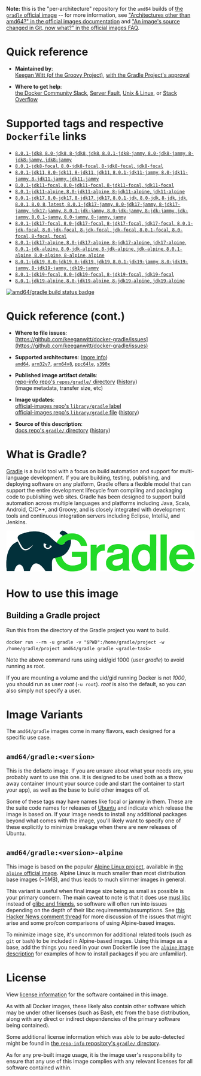 <!--

********************************************************************************

WARNING:

    DO NOT EDIT "gradle/README.md"

    IT IS AUTO-GENERATED

    (from the other files in "gradle/" combined with a set of templates)

********************************************************************************

-->

**Note:** this is the "per-architecture" repository for the `amd64` builds of [the `gradle` official image](https://hub.docker.com/_/gradle) -- for more information, see ["Architectures other than amd64?" in the official images documentation](https://github.com/docker-library/official-images#architectures-other-than-amd64) and ["An image's source changed in Git, now what?" in the official images FAQ](https://github.com/docker-library/faq#an-images-source-changed-in-git-now-what).

# Quick reference

-	**Maintained by**:  
	[Keegan Witt (of the Groovy Project)](https://github.com/keeganwitt/docker-gradle), [with the Gradle Project's approval](https://discuss.gradle.org/t/official-docker-images/21159/8)

-	**Where to get help**:  
	[the Docker Community Slack](https://dockr.ly/comm-slack), [Server Fault](https://serverfault.com/help/on-topic), [Unix & Linux](https://unix.stackexchange.com/help/on-topic), or [Stack Overflow](https://stackoverflow.com/help/on-topic)

# Supported tags and respective `Dockerfile` links

-	[`8.0.1-jdk8`, `8.0-jdk8`, `8-jdk8`, `jdk8`, `8.0.1-jdk8-jammy`, `8.0-jdk8-jammy`, `8-jdk8-jammy`, `jdk8-jammy`](https://github.com/keeganwitt/docker-gradle/blob/09b504e941cd6e9e2fda2e58575e6817e10d2008/jdk8/Dockerfile)
-	[`8.0.1-jdk8-focal`, `8.0-jdk8-focal`, `8-jdk8-focal`, `jdk8-focal`](https://github.com/keeganwitt/docker-gradle/blob/09b504e941cd6e9e2fda2e58575e6817e10d2008/jdk8-focal/Dockerfile)
-	[`8.0.1-jdk11`, `8.0-jdk11`, `8-jdk11`, `jdk11`, `8.0.1-jdk11-jammy`, `8.0-jdk11-jammy`, `8-jdk11-jammy`, `jdk11-jammy`](https://github.com/keeganwitt/docker-gradle/blob/09b504e941cd6e9e2fda2e58575e6817e10d2008/jdk11/Dockerfile)
-	[`8.0.1-jdk11-focal`, `8.0-jdk11-focal`, `8-jdk11-focal`, `jdk11-focal`](https://github.com/keeganwitt/docker-gradle/blob/09b504e941cd6e9e2fda2e58575e6817e10d2008/jdk11-focal/Dockerfile)
-	[`8.0.1-jdk11-alpine`, `8.0-jdk11-alpine`, `8-jdk11-alpine`, `jdk11-alpine`](https://github.com/keeganwitt/docker-gradle/blob/09b504e941cd6e9e2fda2e58575e6817e10d2008/jdk11-alpine/Dockerfile)
-	[`8.0.1-jdk17`, `8.0-jdk17`, `8-jdk17`, `jdk17`, `8.0.1-jdk`, `8.0-jdk`, `8-jdk`, `jdk`, `8.0.1`, `8.0`, `8`, `latest`, `8.0.1-jdk17-jammy`, `8.0-jdk17-jammy`, `8-jdk17-jammy`, `jdk17-jammy`, `8.0.1-jdk-jammy`, `8.0-jdk-jammy`, `8-jdk-jammy`, `jdk-jammy`, `8.0.1-jammy`, `8.0-jammy`, `8-jammy`, `jammy`](https://github.com/keeganwitt/docker-gradle/blob/09b504e941cd6e9e2fda2e58575e6817e10d2008/jdk17/Dockerfile)
-	[`8.0.1-jdk17-focal`, `8.0-jdk17-focal`, `8-jdk17-focal`, `jdk17-focal`, `8.0.1-jdk-focal`, `8.0-jdk-focal`, `8-jdk-focal`, `jdk-focal`, `8.0.1-focal`, `8.0-focal`, `8-focal`, `focal`](https://github.com/keeganwitt/docker-gradle/blob/09b504e941cd6e9e2fda2e58575e6817e10d2008/jdk17-focal/Dockerfile)
-	[`8.0.1-jdk17-alpine`, `8.0-jdk17-alpine`, `8-jdk17-alpine`, `jdk17-alpine`, `8.0.1-jdk-alpine`, `8.0-jdk-alpine`, `8-jdk-alpine`, `jdk-alpine`, `8.0.1-alpine`, `8.0-alpine`, `8-alpine`, `alpine`](https://github.com/keeganwitt/docker-gradle/blob/09b504e941cd6e9e2fda2e58575e6817e10d2008/jdk17-alpine/Dockerfile)
-	[`8.0.1-jdk19`, `8.0-jdk19`, `8-jdk19`, `jdk19`, `8.0.1-jdk19-jammy`, `8.0-jdk19-jammy`, `8-jdk19-jammy`, `jdk19-jammy`](https://github.com/keeganwitt/docker-gradle/blob/09b504e941cd6e9e2fda2e58575e6817e10d2008/jdk19/Dockerfile)
-	[`8.0.1-jdk19-focal`, `8.0-jdk19-focal`, `8-jdk19-focal`, `jdk19-focal`](https://github.com/keeganwitt/docker-gradle/blob/09b504e941cd6e9e2fda2e58575e6817e10d2008/jdk19-focal/Dockerfile)
-	[`8.0.1-jdk19-alpine`, `8.0-jdk19-alpine`, `8-jdk19-alpine`, `jdk19-alpine`](https://github.com/keeganwitt/docker-gradle/blob/09b504e941cd6e9e2fda2e58575e6817e10d2008/jdk19-alpine/Dockerfile)

[![amd64/gradle build status badge](https://img.shields.io/jenkins/s/https/doi-janky.infosiftr.net/job/multiarch/job/amd64/job/gradle.svg?label=amd64/gradle%20%20build%20job)](https://doi-janky.infosiftr.net/job/multiarch/job/amd64/job/gradle/)

# Quick reference (cont.)

-	**Where to file issues**:  
	[https://github.com/keeganwitt/docker-gradle/issues](https://github.com/keeganwitt/docker-gradle/issues)

-	**Supported architectures**: ([more info](https://github.com/docker-library/official-images#architectures-other-than-amd64))  
	[`amd64`](https://hub.docker.com/r/amd64/gradle/), [`arm32v7`](https://hub.docker.com/r/arm32v7/gradle/), [`arm64v8`](https://hub.docker.com/r/arm64v8/gradle/), [`ppc64le`](https://hub.docker.com/r/ppc64le/gradle/), [`s390x`](https://hub.docker.com/r/s390x/gradle/)

-	**Published image artifact details**:  
	[repo-info repo's `repos/gradle/` directory](https://github.com/docker-library/repo-info/blob/master/repos/gradle) ([history](https://github.com/docker-library/repo-info/commits/master/repos/gradle))  
	(image metadata, transfer size, etc)

-	**Image updates**:  
	[official-images repo's `library/gradle` label](https://github.com/docker-library/official-images/issues?q=label%3Alibrary%2Fgradle)  
	[official-images repo's `library/gradle` file](https://github.com/docker-library/official-images/blob/master/library/gradle) ([history](https://github.com/docker-library/official-images/commits/master/library/gradle))

-	**Source of this description**:  
	[docs repo's `gradle/` directory](https://github.com/docker-library/docs/tree/master/gradle) ([history](https://github.com/docker-library/docs/commits/master/gradle))

# What is Gradle?

[Gradle](https://gradle.org/) is a build tool with a focus on build automation and support for multi-language development. If you are building, testing, publishing, and deploying software on any platform, Gradle offers a flexible model that can support the entire development lifecycle from compiling and packaging code to publishing web sites. Gradle has been designed to support build automation across multiple languages and platforms including Java, Scala, Android, C/C++, and Groovy, and is closely integrated with development tools and continuous integration servers including Eclipse, IntelliJ, and Jenkins.

![logo](https://raw.githubusercontent.com/docker-library/docs/c3d3ca6beed000f9ba6eabc98f3399158f520256/gradle/logo.png)

# How to use this image

## Building a Gradle project

Run this from the directory of the Gradle project you want to build.

`docker run --rm -u gradle -v "$PWD":/home/gradle/project -w /home/gradle/project amd64/gradle gradle <gradle-task>`

Note the above command runs using uid/gid 1000 (user *gradle*) to avoid running as root.

If you are mounting a volume and the uid/gid running Docker is not *1000*, you should run as user *root* (`-u root`). *root* is also the default, so you can also simply not specify a user.

# Image Variants

The `amd64/gradle` images come in many flavors, each designed for a specific use case.

## `amd64/gradle:<version>`

This is the defacto image. If you are unsure about what your needs are, you probably want to use this one. It is designed to be used both as a throw away container (mount your source code and start the container to start your app), as well as the base to build other images off of.

Some of these tags may have names like focal or jammy in them. These are the suite code names for releases of [Ubuntu](https://wiki.ubuntu.com/Releases) and indicate which release the image is based on. If your image needs to install any additional packages beyond what comes with the image, you'll likely want to specify one of these explicitly to minimize breakage when there are new releases of Ubuntu.

## `amd64/gradle:<version>-alpine`

This image is based on the popular [Alpine Linux project](https://alpinelinux.org), available in [the `alpine` official image](https://hub.docker.com/_/alpine). Alpine Linux is much smaller than most distribution base images (~5MB), and thus leads to much slimmer images in general.

This variant is useful when final image size being as small as possible is your primary concern. The main caveat to note is that it does use [musl libc](https://musl.libc.org) instead of [glibc and friends](https://www.etalabs.net/compare_libcs.html), so software will often run into issues depending on the depth of their libc requirements/assumptions. See [this Hacker News comment thread](https://news.ycombinator.com/item?id=10782897) for more discussion of the issues that might arise and some pro/con comparisons of using Alpine-based images.

To minimize image size, it's uncommon for additional related tools (such as `git` or `bash`) to be included in Alpine-based images. Using this image as a base, add the things you need in your own Dockerfile (see the [`alpine` image description](https://hub.docker.com/_/alpine/) for examples of how to install packages if you are unfamiliar).

# License

View [license information](https://gradle.org/license/) for the software contained in this image.

As with all Docker images, these likely also contain other software which may be under other licenses (such as Bash, etc from the base distribution, along with any direct or indirect dependencies of the primary software being contained).

Some additional license information which was able to be auto-detected might be found in [the `repo-info` repository's `gradle/` directory](https://github.com/docker-library/repo-info/tree/master/repos/gradle).

As for any pre-built image usage, it is the image user's responsibility to ensure that any use of this image complies with any relevant licenses for all software contained within.
